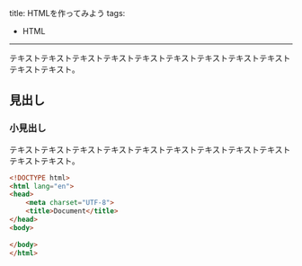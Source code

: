 title: HTMLを作ってみよう
tags:
- HTML
---

テキストテキストテキストテキストテキストテキストテキストテキストテキストテキストテキスト。

<!-- more -->

## 見出し

### 小見出し

テキストテキストテキストテキストテキストテキストテキストテキストテキストテキストテキスト。

```html
<!DOCTYPE html>
<html lang="en">
<head>
    <meta charset="UTF-8">
    <title>Document</title>
</head>
<body>
    
</body>
</html>
```